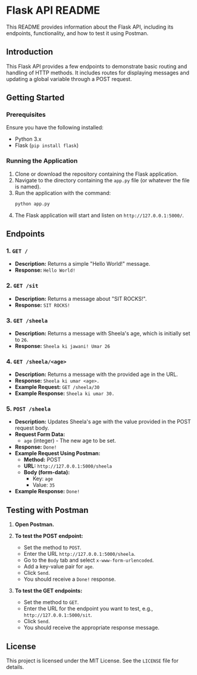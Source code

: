 # Flask API README

This README provides information about the Flask API, including its endpoints, functionality, and how to test it using Postman.

## Introduction

This Flask API provides a few endpoints to demonstrate basic routing and handling of HTTP methods. It includes routes for displaying messages and updating a global variable through a POST request.

## Getting Started

### Prerequisites

Ensure you have the following installed:
- Python 3.x
- Flask (`pip install flask`)

### Running the Application

1. Clone or download the repository containing the Flask application.
2. Navigate to the directory containing the `app.py` file (or whatever the file is named).
3. Run the application with the command:
    ```bash
    python app.py
    ```
4. The Flask application will start and listen on `http://127.0.0.1:5000/`.

## Endpoints

### 1. `GET /`

- **Description:** Returns a simple "Hello World!" message.
- **Response:** `Hello World!`

### 2. `GET /sit`

- **Description:** Returns a message about "SIT ROCKS!".
- **Response:** `SIT ROCKS!`

### 3. `GET /sheela`

- **Description:** Returns a message with Sheela's age, which is initially set to `26`.
- **Response:** `Sheela ki jawani! Umar 26`

### 4. `GET /sheela/<age>`

- **Description:** Returns a message with the provided age in the URL.
- **Response:** `Sheela ki umar <age>.`
- **Example Request:** `GET /sheela/30`
- **Example Response:** `Sheela ki umar 30.`

### 5. `POST /sheela`

- **Description:** Updates Sheela's age with the value provided in the POST request body.
- **Request Form Data:**
  - `age` (integer) - The new age to be set.
- **Response:** `Done!`
- **Example Request Using Postman:**
  - **Method:** POST
  - **URL:** `http://127.0.0.1:5000/sheela`
  - **Body (form-data):**
    - Key: `age`
    - Value: `35`
- **Example Response:** `Done!`

## Testing with Postman

1. **Open Postman.**
2. **To test the POST endpoint:**
   - Set the method to `POST`.
   - Enter the URL `http://127.0.0.1:5000/sheela`.
   - Go to the `Body` tab and select `x-www-form-urlencoded`.
   - Add a key-value pair for `age`.
   - Click `Send`.
   - You should receive a `Done!` response.

3. **To test the GET endpoints:**
   - Set the method to `GET`.
   - Enter the URL for the endpoint you want to test, e.g., `http://127.0.0.1:5000/sit`.
   - Click `Send`.
   - You should receive the appropriate response message.

## License

This project is licensed under the MIT License. See the `LICENSE` file for details.
